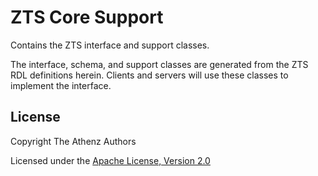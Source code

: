 ZTS Core Support
================

Contains the ZTS interface and support classes.

The interface, schema, and support classes are generated from the ZTS RDL definitions herein. Clients and servers will use these classes to implement the interface.

## License

Copyright The Athenz Authors

Licensed under the [Apache License, Version 2.0](http://www.apache.org/licenses/LICENSE-2.0)
